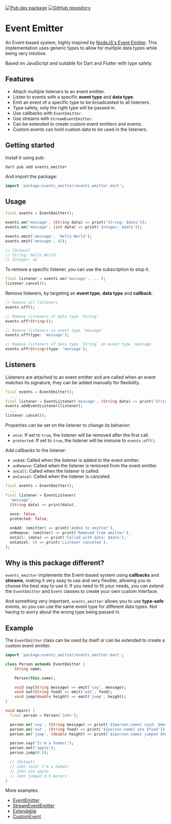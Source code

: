 [![Pub.dev package](https://img.shields.io/badge/pub.dev-events__emitter-blue)](https://pub.dev/packages/events_emitter)
[![GitHub repository](https://img.shields.io/badge/GitHub-EventEmitter--dart-blue?logo=github)](https://github.com/DrafaKiller/EventEmitter-dart)

# Event Emitter

An Event-based system, highly inspired by [NodeJS's Event Emitter](https://nodejs.org/api/events.html). This implementation uses generic types to allow for multiple data types while being very intuitive.

Based on JavaScript and suitable for Dart and Flutter with type safety.

## Features

* Attach multiple listeners to an event emitter.
* Listen to events with a specific **event type** and **data type**.
* Emit an event of a specific type to be broadcasted to all listeners.
* Type safety, only the right type will be passed in.
* Use callbacks with `EventEmitter`.
* Use streams with `StreamEventEmitter`.
* Can be extended to create custom event emitters and events.
* Custom events can hold custom data to be used in the listeners.

## Getting started

Install it using pub:
```
dart pub add events_emitter
```

And import the package:
```dart
import 'package:events_emitter/events_emitter.dart';
```

## Usage

```dart
final events = EventEmitter();

events.on('message', (String data) => print('String: $data'));
events.on('message', (int data) => print('Integer: $data'));

events.emit('message', 'Hello World');
events.emit('message', 42);

// [Output]
// String: Hello World
// Integer: 42
``` 

To remove a specific listener, you can use the subscription to stop it.
```dart
final listener = events.on('message', ... );
listener.cancel();
```

Remove listeners, by targeting an **event type**, **data type** and **callback**.
```dart
// Remove all listeners
events.off();

// Remove listeners of data type `String`
events.off<String>();

// Remove listeners on event type `message`
events.off(type: 'message');

// Remove listeners of data type `String` on event type `message`
events.off<String>(type: 'message');
```

## Listeners

Listeners are attached to an event emitter and are called when an event matches its signature, they can be added manually for flexibility.

```dart
final events = EventEmitter();
  ...
final listener = EventListener('message', (String data) => print('String: $data'));
events.addEventListener(listener);
  ...
listener.cancel();
```

Properties can be set on the listener to change its behavior:
- `once`: If set to `true`, the listener will be removed after the first call.
- `protected`: If set to `true`, the listener will be immune to `events.off()`.

Add callbacks to the listener:
- `onAdd`: Called when the listener is added to the event emitter.
- `onRemove`: Called when the listener is removed from the event emitter.
- `onCall`: Called when the listener is called.
- `onCancel`: Called when the listener is canceled.

```dart
final events = EventEmitter();
  ...
final listener = EventListener(
  'message',
  (String data) => print(data),
  
  once: false,
  protected: false,

  onAdd: (emitter) => print('Added to emitter'),
  onRemove: (emitter) => print('Removed from emitter'),
  onCall: (data) => print('Called with data: $data'),
  onCancel: () => print('Listener canceled'),
);
```

## Why is this package different?

`events_emitter` implements the Event-based system using **callbacks** and **streams**, making it very easy to use and very flexible, allowing you to choose the best way to use it. If you need to fit your needs, you can extend the `EventEmitter` and `Event` classes to create your own custom interface.

And something very important, `events_emitter` allows you to use **type-safe** events, so you can use the same event type for different data types. Not having to worry about the wrong type being passed in.

## Example

The `EventEmitter` class can be used by itself or can be extended to create a custom event emitter.

```dart
import 'package:events_emitter/events_emitter.dart';

class Person extends EventEmitter {
    String name;

    Person(this.name);

    void say(String message) => emit('say', message);
    void eat(String food) => emit('eat', food);
    void jump(double height) => emit('jump', height);
}

void main() {
  final person = Person('John');

  person.on('say', (String message) => print('${person.name} said: $message'));
  person.on('eat', (String food) => print('${person.name} ate $food'));
  person.on('jump', (double height) => print('${person.name} jumped $height meters'));

  person.say('I\'m a human!');
  person.eat('apple');
  person.jump(0.5);

  // [Output]
  // John said: I'm a human!
  // John ate apple
  // John jumped 0.5 meters
}
```

More examples:
* [EventEmitter](https://github.com/DrafaKiller/EventEmitter-dart/blob/main/example/lib/main.dart)
* [StreamEventEmitter](https://github.com/DrafaKiller/EventEmitter-dart/blob/main/example/lib/event_emitter_stream.dart)
* [Extendable](https://github.com/DrafaKiller/EventEmitter-dart/blob/main/example/lib/extendable.dart)
* [CustomEvent](https://github.com/DrafaKiller/EventEmitter-dart/blob/main/example/lib/custom_event.dart)
